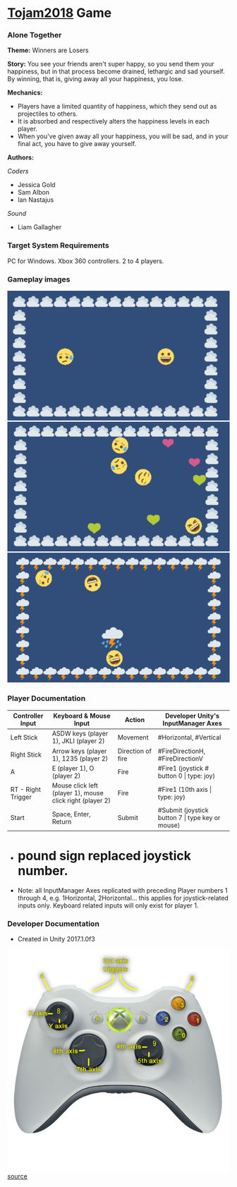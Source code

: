 # [Tojam2018](https://en.wikipedia.org/wiki/TOJam) Game

### Alone Together

**Theme:** Winners are Losers

**Story:** You see your friends aren't super happy, so you send them your happiness, but in that process become drained, lethargic and sad yourself. By winning, that is, giving away all your happiness, you lose.

**Mechanics:** 
- Players have a limited quantity of happiness, which they send out as projectiles to others. 
- It is absorbed and respectively alters the happiness levels in each player. 
- When you've given away all your happiness, you will be sad, and in your final act, you have to give away yourself.

**Authors:**

_Coders_
- Jessica Gold
- Sam Albon
- Ian Nastajus

_Sound_
- Liam Gallagher


### Target System Requirements

PC for Windows.
Xbox 360 controllers.
2 to 4 players.


### Gameplay images

![Game play 1](https://raw.githubusercontent.com/2PersonGames/Tojam2018/dev/Readme/sad-happy.png "Game play.") 
![Game play 2](https://raw.githubusercontent.com/2PersonGames/Tojam2018/dev/Readme/sad-happy2.png "Game play.") 
![Game play 3](https://raw.githubusercontent.com/2PersonGames/Tojam2018/dev/Readme/sad-happy3.png "Game play.") 



### Player Documentation

| Controller Input          |  Keyboard & Mouse Input                                    | Action            | Developer Unity's InputManager Axes       |
|---------------------------|------------------------------------------------------------|-------------------|-------------------------------------------|
| Left Stick                |  ASDW keys (player 1), JKLI (player 2)                     | Movement          | #Horizontal, #Vertical                    |
| Right Stick               |  Arrow keys (player 1), 1235 (player 2)                    | Direction of fire | #FireDirectionH, #FireDirectionV          |
| A                         |  E (player 1), O (player 2)                                | Fire              | #Fire1 (joystick # button 0 \| type: joy) |
| RT - Right Trigger        |  Mouse click left (player 1), mouse click right (player 2) | Fire              | #Fire1 (10th axis \| type: joy)           |
| Start                     |  Space, Enter, Return                                      | Submit            | #Submit (joystick button 7 \| type key or mouse)  |

- # pound sign replaced joystick number.
- Note: all InputManager Axes replicated with preceding Player numbers 1 through 4, e.g. 1Horizontal, 2Horizontal... this applies for joystick-related inputs only. Keyboard related inputs will only exist for player 1.

### Developer Documentation

- Created in Unity 2017.1.0f3 

![controller layout](https://raw.githubusercontent.com/2PersonGames/Tojam2018/dev/Readme/600px-X360Controller2.png "Xbox 360 controller layout and identifiers.") [source](http://wiki.unity3d.com/index.php?title=Xbox360Controller)


